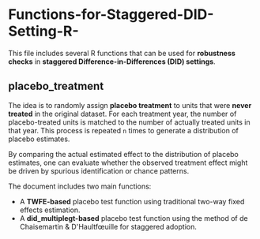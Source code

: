 # Functions-for-Staggered-DID-Setting-R-
This file includes several R functions that can be used for **robustness checks** in **staggered Difference-in-Differences (DID) settings**.
## placebo_treatment
The idea is to randomly assign **placebo treatment** to units that were **never treated** in the original dataset. For each treatment year, the number of placebo-treated units is matched to the number of actually treated units in that year. This process is repeated `n` times to generate a distribution of placebo estimates.

By comparing the actual estimated effect to the distribution of placebo estimates, one can evaluate whether the observed treatment effect might be driven by spurious identification or chance patterns.

The document includes two main functions:

- A **TWFE-based** placebo test function using traditional two-way fixed effects estimation.
- A **did_multiplegt-based** placebo test function using the method of de Chaisemartin & D'Haultfœuille for staggered adoption.
